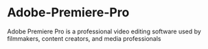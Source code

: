 # Adobe-Premiere-Pro
Adobe Premiere Pro is a professional video editing software used by filmmakers, content creators, and media professionals

